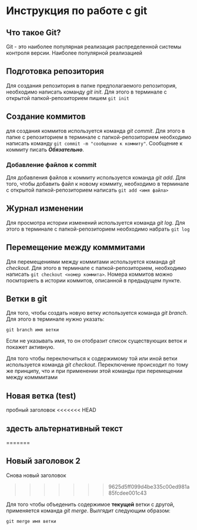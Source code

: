 # Инструкция по работе с git

Что такое Git?
-
Git - это наиболее популярная реализация распределенной системы контроля версии. Наиболее популярной реализацией 

## Подготовка репозитория
Для создания репозитория в папке предполагаемого репозитория, необходимо написать команду *git init*. Для этого в терминале с открытой папкой-репозиторием пишем `git init`

## Создание коммитов
для создания коммитов используется команда *git commit*. Для этого в папке с репозиторием в терминале с папкой-репозиторием необходимо написать команду `git commit -m "сообщение к коммиту"`. Сообщение к коммиту писать ***Обязательно***.

### Добавление файлов к commit
Для добавления файлов к коммиту используется команда *git add*. Для того, чтобы добавить файл к новому коммиту, необходимо в терминале с открытой папкой-репозиторием написать `git add <имя файла>`

Журнал изменении
-
Для просмотра истории изменений используется команда *git log*. Для этого в терминале с папкой-репозиторием необходимо набрать `git log`

## Перемещение между комммитами
Для перемещениями между коммитами используется команда *git checkout*. Для этого в терминале с папкой-репозиторием, необходимо написать `git checkout <номер коммита>`. Номера коммитов можно посмториеть в истории коммитов, описанной в предыдущем пункте.

Ветки в git
-
Для того, чтобы создать новую ветку используется команда *git branch*. Для этого в терминале нужно указать:

    git branch имя ветки

Если не указывать имя, то он отобразит список существующих веток и покажет активную.

Для того чтобы переключиться к содержимому той или иной ветки используется команда *git checkout*. Переключение происходит по тому же принципу, что и при применении этой команды при перемещении между комммитами

Новая ветка (test)
-
пробный заголовок
<<<<<<< HEAD
## здесть альтернативный текст
=======
## Новый заголовок 2
Снова новый заголовок
>>>>>>> 9625d5ff099d4be335c00ed981a85fcdee001c43

Для того чтобы объеденить содержимое **текущей** ветки с другой, применяется команда *git merge*. Вылгядит следующим образом:

    git merge имя ветки


